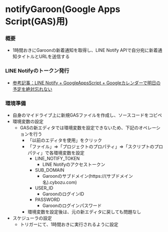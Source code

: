 # notifyGaroon(Google Apps Script(GAS)用)
### 概要
- 1時間おきにGaroonの新着通知を取得し、LINE Notify APIで自分宛に新着通知タイトルとURLを送信する

### LINE Notifyのトークン発行
- [参考記事：LINE Notify + GoogleAppsScript + Googleカレンダーで明日の予定を絶対忘れない](https://qiita.com/imajoriri/items/e211547438967827661f)

### 環境準備
- 自身のマイドライブ上に新規GASファイルを作成し、ソースコードをコピペ
- 環境変数の設定
  - GASの新エディタでは環境変数を設定できないため、下記のオペレーションを行う
    - 「以前のエディタを使用」をクリック
    - 「ファイル」⇒「プロジェクトのプロパティ」⇒「スクリプトのプロパティ」で各環境変数を設定
      - LINE_NOTIFY_TOKEN
        - LINE Notifyのアクセストークン
      - SUB_DOMAIN
        - Garoonのサブドメイン(https://(サブドメイン名).cybozu.com)
      - USER_ID
        - GaroonのログインID
      - PASSWORD
        - Garoonのログインパスワード
    - 環境変数を設定後は、元の新エディタに戻しても問題なし
- スケジューラの設定
  - トリガーにて、1時間おきに実行されるように設定